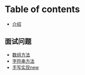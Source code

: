 # Table of contents

* [介绍](README.md)

## 面试问题 <a id="interview-question"></a>

* [数组方法](interview-question/shu-zu-fang-fa.md)
* [字符串方法](interview-question/untitled-1.md)
* [手写实现new](interview-question/shou-xie-shi-xian-new.md)

